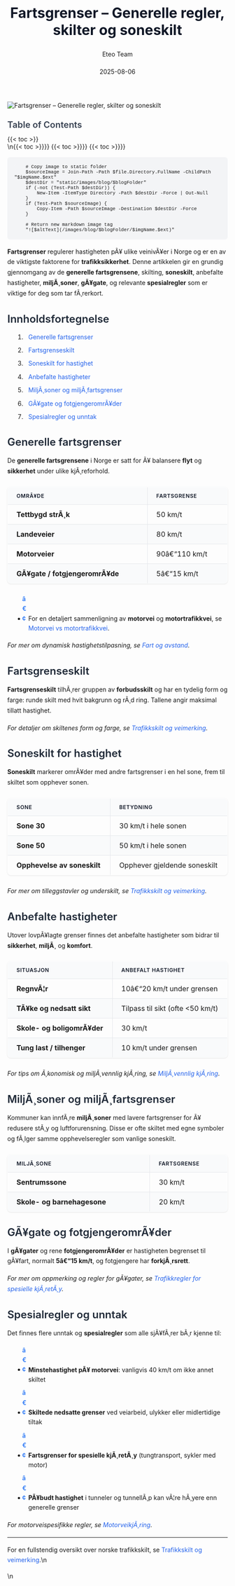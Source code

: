 ﻿---
title: "Fartsgrenser – Generelle regler, skilter og soneskilt"
date: 2025-08-06
draft: false
author: "Eteo Team"
description: "Lær alt om norske fartsgrenser: generelle regler, skilting, soneskilt, anbefalte hastigheter, miljøsoner, gågate og spesialregler for trygg kjøring."
categories: ["Driving Theory"]
tags: ["driving", "theory", "safety"]
featured_image: "/images/blog/fartsgrenser/fartsgrenser.svg"
---

<style>
/* Base text styling */
.article-content {
  font-family: 'Inter', -apple-system, BlinkMacSystemFont, 'Segoe UI', Roboto, Oxygen, Ubuntu, Cantarell, 'Open Sans', 'Helvetica Neue', sans-serif;
  line-height: 1.6;
  color: #1f2937;
  font-size: 16px;
}

/* Headers */
h1 {
  font-size: 2rem;
  font-weight: 700;
  margin: 2rem 0 1.5rem;
  color: #111827;
}

h2 {
  font-size: 1.5rem;
  font-weight: 600;
  margin: 2rem 0 1rem;
  color: #1f2937;
}

h3 {
  font-size: 1.25rem;
  font-weight: 600;
  margin: 1.5rem 0 0.75rem;
  color: #374151;
}

/* Paragraphs */
p {
  margin: 1rem 0;
  line-height: 1.7;
}

/* Lists */
ul, ol {
  margin: 1rem 0 1rem 1.5rem;
  padding-left: 1rem;
}

li {
  margin-bottom: 0.5rem;
  line-height: 1.6;
  position: relative;
  padding-left: 0.5rem;
}

ul > li::before {
  content: 'â€¢';
  color: #3b82f6;
  font-weight: bold;
  display: inline-block;
  width: 1em;
  margin-left: -1em;
}

/* Links */
a {
  color: #2563eb;
  text-decoration: none;
  transition: color 0.2s ease;
}

a:hover {
  color: #1d4ed8;
  text-decoration: underline;
}

/* Code blocks */
pre, code {
  font-family: 'SFMono-Regular', Consolas, 'Liberation Mono', Menlo, monospace;
  background-color: #f3f4f6;
  border-radius: 0.375rem;
  font-size: 0.875em;
}

pre {
  padding: 1rem;
  overflow-x: auto;
  margin: 1rem 0;
}

code {
  padding: 0.2em 0.4em;
}

/* Blockquotes */
blockquote {
  border-left: 4px solid #e5e7eb;
  margin: 1.5rem 0;
  padding: 0.75rem 1rem 0.75rem 1.5rem;
  background-color: #f9fafb;
  color: #4b5563;
  font-style: italic;
}

/* Tables */
table {
  margin: 1.5rem auto !important;
  border-collapse: collapse !important;
  width: 100% !important;
  max-width: 100%;
  box-shadow: 0 1px 3px rgba(0,0,0,0.1) !important;
  border-radius: 0.5rem !important;
  overflow: hidden !important;
  border: 1px solid #e5e7eb !important;
  display: table !important;
}

th, td {
  padding: 0.75rem 1.25rem !important;
  text-align: left !important;
  border: 1px solid #e5e7eb !important;
  vertical-align: top;
}

th {
  background-color: #f9fafb !important;
  font-weight: 600 !important;
  color: #111827 !important;
  text-transform: uppercase !important;
  font-size: 0.75rem !important;
  letter-spacing: 0.05em !important;
}

tr:nth-child(even) {
  background-color: #f9fafb !important;
}

tr:hover {
  background-color: #f3f4f6 !important;
}

/* Responsive adjustments */
@media (max-width: 768px) {
  .article-content {
    font-size: 15px;
  }
  
  h1 { font-size: 1.75rem; }
  h2 { font-size: 1.375rem; }
  h3 { font-size: 1.125rem; }
  
  table {
    display: block !important;
    overflow-x: auto !important;
    -webkit-overflow-scrolling: touch;
  }
}
</style>


<div class="blog-content">
  <div class="featured-image">
    <img src="/images/blog/fartsgrenser/fartsgrenser.svg" alt="Fartsgrenser – Generelle regler, skilter og soneskilt" class="img-fluid rounded">
  </div>

  <div class="toc-container mt-4 mb-4">
    <h3>Table of Contents</h3>
    {{< toc >}}
  </div>

  <div class="blog-body">\n{{< toc >}}}}
{{< toc >}}}}
{{< toc >}}}}

        
        
        # Copy image to static folder
        $sourceImage = Join-Path -Path $file.Directory.FullName -ChildPath "$imgName.$ext"
        $destDir = "static/images/blog/$blogFolder"
        if (-not (Test-Path $destDir)) {
            New-Item -ItemType Directory -Path $destDir -Force | Out-Null
        }
        if (Test-Path $sourceImage) {
            Copy-Item -Path $sourceImage -Destination $destDir -Force
        }
        
        # Return new markdown image tag
        "![$altText](/images/blog/$blogFolder/$imgName.$ext)"
    

**Fartsgrenser** regulerer hastigheten pÃ¥ ulike veinivÃ¥er i Norge og er en av de viktigste faktorene for **trafikksikkerhet**. Denne artikkelen gir en grundig gjennomgang av de **generelle fartsgrensene**, skilting, **soneskilt**, anbefalte hastigheter, **miljÃ¸soner**, **gÃ¥gate**, og relevante **spesialregler** som er viktige for deg som tar fÃ¸rerkort.

## Innholdsfortegnelse

1. [Generelle fartsgrenser](#generelle-fartsgrenser)
2. [Fartsgrenseskilt](#fartsgrenseskilt)
3. [Soneskilt for hastighet](#soneskilt-for-hastighet)
4. [Anbefalte hastigheter](#anbefalte-hastigheter)
5. [MiljÃ¸soner og miljÃ¸fartsgrenser](#miljosoner-og-miljofartsgrenser)
6. [GÃ¥gate og fotgjengeromrÃ¥der](#gagate-og-fotgjengeromrader)
7. [Spesialregler og unntak](#spesialregler-og-unntak)

## Generelle fartsgrenser

De **generelle fartsgrensene** i Norge er satt for Ã¥ balansere **flyt** og **sikkerhet** under ulike kjÃ¸reforhold.

| OmrÃ¥de                       | Fartsgrense |
|------------------------------|-------------|
| **Tettbygd strÃ¸k**           | 50 km/t     |
| **Landeveier**               | 80 km/t     |
| **Motorveier**               | 90â€“110 km/t |
| **GÃ¥gate / fotgjengeromrÃ¥de**| 5â€“15 km/t   |

* For en detaljert sammenligning av **motorvei** og **motortrafikkvei**, se [Motorvei vs motortrafikkvei](/blogs/teori/motorvei-vs-motortrafikkvei "Motorvei vs motortrafikkvei - Forskjeller, fartsgrenser og skilt").

*For mer om dynamisk hastighetstilpasning, se [Fart og avstand](/blogs/teori/fart-og-avstand "Fart og avstand - Komplett guide til hastighet og bremseavstand").*

## Fartsgrenseskilt

**Fartsgrenseskilt** tilhÃ¸rer gruppen av **forbudsskilt** og har en tydelig form og farge: runde skilt med hvit bakgrunn og rÃ¸d ring. Tallene angir maksimal tillatt hastighet.

*For detaljer om skiltenes form og farge, se [Trafikkskilt og veimerking](/blogs/teori/trafikkskilt-og-veimerking "Trafikkskilt og veimerking - Komplett guide til trafikkskilt og veimerking").*

## Soneskilt for hastighet

**Soneskilt** markerer omrÃ¥der med andre fartsgrenser i en hel sone, frem til skiltet som opphever sonen.

| Sone                        | Betydning                      |
|-----------------------------|--------------------------------|
| **Sone 30**                 | 30 km/t i hele sonen           |
| **Sone 50**                 | 50 km/t i hele sonen           |
| **Opphevelse av soneskilt** | Opphever gjeldende soneskilt   |

*For mer om tilleggstavler og underskilt, se [Trafikkskilt og veimerking](/blogs/teori/trafikkskilt-og-veimerking "Trafikkskilt og veimerking - Komplett guide til trafikkskilt og veimerking").*

## Anbefalte hastigheter

Utover lovpÃ¥lagte grenser finnes det anbefalte hastigheter som bidrar til **sikkerhet**, **miljÃ¸** og **komfort**.

| Situasjon                    | Anbefalt hastighet            |
|------------------------------|-------------------------------|
| **RegnvÃ¦r**                  | 10â€“20 km/t under grensen      |
| **TÃ¥ke og nedsatt sikt**     | Tilpass til sikt (ofte <50 km/t) |
| **Skole- og boligomrÃ¥der**   | 30 km/t                      |
| **Tung last / tilhenger**    | 10 km/t under grensen         |

*For tips om Ã¸konomisk og miljÃ¸vennlig kjÃ¸ring, se [MiljÃ¸vennlig kjÃ¸ring](/blogs/teori/miljovennlig-kjoring "MiljÃ¸vennlig kjÃ¸ring - Teknikker for bÃ¦rekraftig kjÃ¸ring").*

## MiljÃ¸soner og miljÃ¸fartsgrenser

Kommuner kan innfÃ¸re **miljÃ¸soner** med lavere fartsgrenser for Ã¥ redusere stÃ¸y og luftforurensning. Disse er ofte skiltet med egne symboler og fÃ¸lger samme opphevelseregler som vanlige soneskilt.

| MiljÃ¸sone           | Fartsgrense      |
|---------------------|------------------|
| **Sentrumssone**    | 30 km/t          |
| **Skole- og barnehagesone** | 20 km/t |

## GÃ¥gate og fotgjengeromrÃ¥der

I **gÃ¥gater** og rene **fotgjengeromrÃ¥der** er hastigheten begrenset til gÃ¥fart, normalt **5â€“15 km/t**, og fotgjengere har **forkjÃ¸rsrett**.

*For mer om oppmerking og regler for gÃ¥gater, se [Trafikkregler for spesielle kjÃ¸retÃ¸y](/blogs/teori/trafikkregler-for-spesielle-kjoretoy "Trafikkregler for spesielle kjÃ¸retÃ¸y - regler for gÃ¥gate og turistkjÃ¸retÃ¸y").*

## Spesialregler og unntak

Det finnes flere unntak og **spesialregler** som alle sjÃ¥fÃ¸rer bÃ¸r kjenne til:

* **Minstehastighet pÃ¥ motorvei**: vanligvis 40 km/t om ikke annet skiltet
* **Skiltede nedsatte grenser** ved veiarbeid, ulykker eller midlertidige tiltak
* **Fartsgrenser for spesielle kjÃ¸retÃ¸y** (tungtransport, sykler med motor)
* **PÃ¥budt hastighet** i tunneler og tunnellÃ¸p kan vÃ¦re hÃ¸yere enn generelle grenser

*For motorveispesifikke regler, se [MotorveikjÃ¸ring](/blogs/teori/motorveikjoring "MotorveikjÃ¸ring - Guide til kjÃ¸ring pÃ¥ norsk motorvei").*

---

For en fullstendig oversikt over norske trafikkskilt, se [Trafikkskilt og veimerking](/blogs/teori/trafikkskilt-og-veimerking "Trafikkskilt og veimerking - Komplett guide til trafikkskilt og veimerking").\n  </div>\n</div>